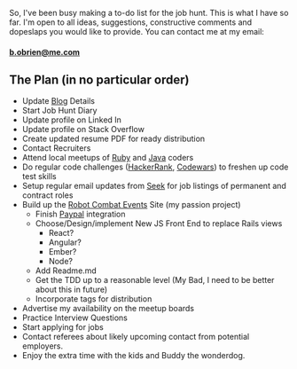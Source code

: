 So, I've been busy making a to-do list for the job hunt.  This is what I have so far.  I'm open to all ideas, suggestions, constructive comments and dopeslaps you would like to provide.  You can contact me at my email:  
#### [b.obrien@me.com](b.obrien@me.com) 

## The Plan (in no particular order)

* Update [Blog](titanium-cranium.github.io) Details
* Start Job Hunt Diary
* Update profile on Linked In
* Update profile on Stack Overflow
* Create updated resume PDF for ready distribution
* Contact Recruiters
* Attend local meetups of [Ruby](https://www.meetup.com/en-AU/Ruby-On-Rails-Oceania-Melbourne/) and [Java](https://www.meetup.com/en-AU/Melbourne-Java-JVM-Users-Group/) coders
* Do regular code challenges ([HackerRank](https://www.hackerrank.com/dashboard), [Codewars](https://www.codewars.com/CodeWars)) to freshen up code test skills
* Setup regular email updates from [Seek](seek.com) for job listings of permanent and contract roles
* Build up the [Robot Combat Events](www.robotcombatevents.com) Site (my passion project)
    * Finish [Paypal](https://developer.paypal.com/) integration
    * Choose/Design/implement New JS Front End to replace Rails views
        * React?
        * Angular?
        * Ember?
        * Node?
    * Add Readme.md
    * Get the TDD up to a reasonable level (My Bad, I need to be better about this in future)
    * Incorporate tags for distribution
* Advertise my availability on the meetup boards
* Practice Interview Questions
* Start applying for jobs
* Contact referees about likely upcoming contact from potential employers.
* Enjoy the extra time with the kids and Buddy the wonderdog. 